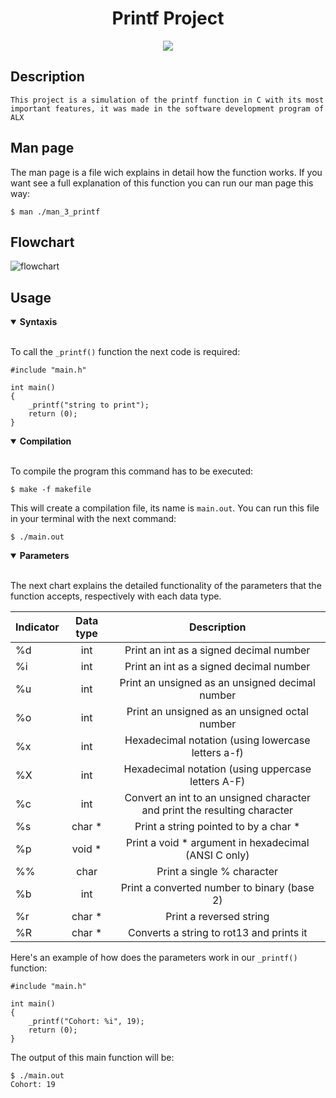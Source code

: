 <div align="center">
    <h1>Printf Project</h1>
    <img src="https://img.shields.io/github/repo-size/felipevcc/holbertonschool-printf?color=E97A6B&labelColor=1a1e29&style=for-the-badge">
</div>

## Description

    This project is a simulation of the printf function in C with its most important features, it was made in the software development program of ALX
## Man page

The man page is a file wich explains in detail how the function works. If you want see a full explanation of this function you can run our man page this way:
```
$ man ./man_3_printf
```

## Flowchart

<img src="https://i.imgur.com/1J0VoyT.jpg" alt="flowchart">

## Usage

<details open>
<summary> <strong> Syntaxis </strong> </summary>

<br>

To call the `_printf()` function the next code is required:
```
#include "main.h"

int main()
{
    _printf("string to print");
    return (0);
}
```
</details>

<details open>
<summary> <strong> Compilation </strong> </summary>

<br>

To compile the program this command has to be executed:
```
$ make -f makefile
```
This will create a compilation file, its name is `main.out`. You can run this file in your terminal with the next command:
```
$ ./main.out
```
</details>

<details open>
<summary> <strong> Parameters </strong> </summary>

<br>

The next chart explains the detailed functionality of the parameters that the function accepts, respectively with each data type.

| Indicator  | Data type | Description |
| ------------- |:-------------:|:-------------:|
| %d      | int    | Print an int as a signed decimal number  |
| %i      | int    | Print an int as a signed decimal number  |
| %u      | int    | Print an unsigned as an unsigned decimal number  |
| %o      | int    | Print an unsigned as an unsigned octal number  |
| %x      | int    | Hexadecimal notation (using lowercase letters a-f)  |
| %X      | int    | Hexadecimal notation (using uppercase letters A-F)  |
| %c      | int    | Convert an int to an unsigned character and print the resulting character  |
| %s      | char * | Print a string pointed to by a char *  |
| %p      | void * | Print a void * argument in hexadecimal (ANSI C only)  |
| %%      | char   | Print a single % character  |
| %b      | int    | Print a converted number to binary (base 2)  |
| %r      | char * | Print a reversed string  |
| %R      | char * | Converts a string to rot13 and prints it  |

Here's an example of how does the parameters work in our `_printf()` function:
```
#include "main.h"

int main()
{
    _printf("Cohort: %i", 19);
    return (0);
}
```
The output of this main function will be:
```
$ ./main.out
Cohort: 19
```

</details>
